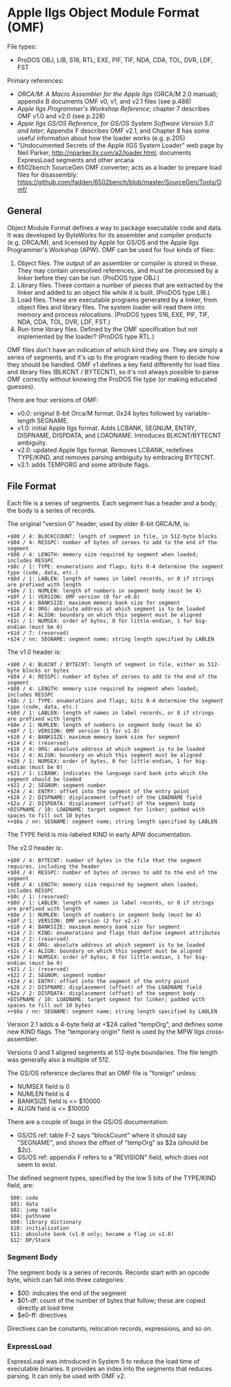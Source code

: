 # Apple IIgs Object Module Format (OMF) #

File types:
 - ProDOS OBJ, LIB, S16, RTL, EXE, PIF, TIF, NDA, CDA, TOL, DVR, LDF, FST

Primary references:
 - _ORCA/M: A Macro Assembler for the Apple IIgs_ (ORCA/M 2.0 manual); appendix B documents
   OMF v0, v1, and v2.1 files (see p.488)
 - _Apple IIgs Programmer's Workshop Reference_; chapter 7 describes OMF v1.0 and v2.0 (see p.228)
 - _Apple IIgs GS/OS Reference, for GS/OS System Software Version 5.0 and later_; Appendix F
   describes OMF v2.1, and Chapter 8 has some useful information about how the loader works
   (e.g. p.205)
 - "Undocumented Secrets of the Apple IIGS System Loader" web page by Neil Parker,
    http://nparker.llx.com/a2/loader.html; documents ExpressLoad segments and other arcana
 - 6502bench SourceGen OMF converter; acts as a loader to prepare load files for disassembly:
   https://github.com/fadden/6502bench/blob/master/SourceGen/Tools/Omf/

## General ##

Object Module Format defines a way to package executable code and data.  It was developed by
ByteWorks for its assembler and compiler products (e.g. ORCA/M), and licensed by Apple for GS/OS
and the Apple IIgs Programmer's Workshop (APW).  OMF can be used for four kinds of files:

 1. Object files.  The output of an assembler or compiler is stored in these.  They may
    contain unresolved references, and must be processed by a linker before they can be run.
    (ProDOS type OBJ.)
 2. Library files.  These contain a number of pieces that are extracted by the linker and
    added to an object file while it is built.  (ProDOS type LIB.)
 3. Load files.  These are executable programs generated by a linker, from object files and
    library files.  The system loader will read them into memory and process relocations.
    (ProDOS types S16, EXE, PIF, TIF, NDA, CDA, TOL, DVR, LDF, FST.)
 4. Run-time library files.  Defined by the OMF specification but not implemented by the
    loader?  (ProDOS type RTL.)

OMF files don't have an indication of which kind they are.  They are simply a series of segments,
and it's up to the program reading them to decide how they should be handled.  OMF v1 defines
a key field differently for load files and library files (BLKCNT / BYTECNT), so it's not always
possible to parse OMF correctly without knowing the ProDOS file type (or making educated guesses).

There are four versions of OMF:
 - v0.0: original 8-bit Orca/M format.  0x24 bytes followed by variable-length SEGNAME.
 - v1.0: initial Apple IIgs format.  Adds LCBANK, SEGNUM, ENTRY, DISPNAME, DISPDATA, and
         LOADNAME.  Introduces BLKCNT/BYTECNT ambiguity.
 - v2.0: updated Apple IIgs format.  Removes LCBANK, redefines TYPE/KIND, and removes parsing
         ambiguity by embracing BYTECNT.
 - v2.1: adds TEMPORG and some attribute flags.

## File Format ##

Each file is a series of segments.  Each segment has a header and a body; the body is a series
of records.

The original "version 0" header, used by older 8-bit ORCA/M, is:
```
+$00 / 4: BLOCKCCOUNT: length of segment in file, in 512-byte blocks
+$04 / 4: RESSPC: number of bytes of zeroes to add to the end of the segment
+$08 / 4: LENGTH: memory size required by segment when loaded; includes RESSPC
+$0c / 1: TYPE: enumerations and flags; bits 0-4 determine the segment type (code, data, etc.)
+$0d / 1: LABLEN: length of names in label records, or 0 if strings are prefixed with length
+$0e / 1: NUMLEN: length of numbers in segment body (must be 4)
+$0f / 1: VERSION: OMF version (0 for v0.0)
+$10 / 4: BANKSIZE: maximum memory bank size for segment
+$14 / 4: ORG: absolute address at which segment is to be loaded
+$18 / 4: ALIGN: boundary on which this segment must be aligned
+$1c / 1: NUMSEX: order of bytes, 0 for little-endian, 1 for big-endian (must be 0)
+$1d / 7: (reserved)
+$24 / nn: SEGNAME: segment name; string length specified by LABLEN
```

The v1.0 header is:
```
+$00 / 4: BLKCNT / BYTECNT: length of segment in file, either as 512-byte blocks or bytes
+$04 / 4: RESSPC: number of bytes of zeroes to add to the end of the segment
+$08 / 4: LENGTH: memory size required by segment when loaded; includes RESSPC
+$0c / 1: TYPE: enumerations and flags; bits 0-4 determine the segment type (code, data, etc.)
+$0d / 1: LABLEN: length of names in label records, or 0 if strings are prefixed with length
+$0e / 1: NUMLEN: length of numbers in segment body (must be 4)
+$0f / 1: VERSION: OMF version (1 for v1.0)
+$10 / 4: BANKSIZE: maximum memory bank size for segment
+$14 / 4: (reserved)
+$18 / 4: ORG: absolute address at which segment is to be loaded
+$1c / 4: ALIGN: boundary on which this segment must be aligned
+$20 / 1: NUMSEX: order of bytes, 0 for little-endian, 1 for big-endian (must be 0)
+$21 / 1: LCBANK: indicates the language card bank into which the segment should be loaded
+$22 / 2: SEGNUM: segment number
+$24 / 4: ENTRY: offset into the segment of the entry point
+$28 / 2: DISPNAME: displacement (offset) of the LOADNAME field
+$2a / 2: DISPDATA: displacement (offset) of the segment body
+DISPNAME / 10: LOADNAME: target segment for linker; padded with spaces to fill out 10 bytes
++$0a / nn: SEGNAME: segment name; string length specified by LABLEN
```
The TYPE field is mis-labeled KIND in early APW documentation.

The v2.0 header is:
```
+$00 / 4: BYTECNT: number of bytes in the file that the segment requires, including the header
+$04 / 4: RESSPC: number of bytes of zeroes to add to the end of the segment
+$08 / 4: LENGTH: memory size required by segment when loaded; includes RESSPC
+$0c / 1: (reserved)
+$0d / 1: LABLEN: length of names in label records, or 0 if strings are prefixed with length
+$0e / 1: NUMLEN: length of numbers in segment body (must be 4)
+$0f / 1: VERSION: OMF version (2 for v2.x)
+$10 / 4: BANKSIZE: maximum memory bank size for segment
+$14 / 2: KIND: enumerations and flags that define segment attributes
+$16 / 2: (reserved)
+$18 / 4: ORG: absolute address at which segment is to be loaded
+$1c / 4: ALIGN: boundary on which this segment must be aligned
+$20 / 1: NUMSEX: order of bytes, 0 for little-endian, 1 for big-endian (must be 0)
+$21 / 1: (reserved)
+$22 / 2: SEGNUM: segment number
+$24 / 4: ENTRY: offset into the segment of the entry point
+$28 / 2: DISPNAME: displacement (offset) of the LOADNAME field
+$2a / 2: DISPDATA: displacement (offset) of the segment body
+DISPNAME / 10: LOADNAME: target segment for linker; padded with spaces to fill out 10 bytes
++$0a / nn: SEGNAME: segment name; string length specified by LABLEN
```
Version 2.1 adds a 4-byte field at +$2A called "tempOrg", and defines some new KIND flags.  The
"temporary origin" field is used by the MPW IIgs cross-assembler.

Versions 0 and 1 aligned segments at 512-byte boundaries.  The file length was generally also
a multiple of 512.

The GS/OS reference declares that an OMF file is "foreign" unless:
 - NUMSEX field is 0
 - NUMLEN field is 4
 - BANKSIZE field is <= $10000
 - ALIGN field is <= $10000

There are a couple of bugs in the GS/OS documentation:
 - GS/OS ref: table F-2 says "blockCount" where it should say "SEGNAME", and shows the
   offset of "tempOrg" as $2a (should be $2c).
 - GS/OS ref: appendix F refers to a "REVISION" field, which does not seem to exist.

The defined segment types, specified by the low 5 bits of the TYPE/KIND field, are:
```
 $00: code
 $01: data
 $02: jump table
 $04: pathname
 $08: library dictionary
 $10: initialization
 $11: absolute bank (v1.0 only; became a flag in v2.0)
 $12: DP/Stack
```

### Segment Body ###

The segment body is a series of records.  Records start with an opcode byte, which can fall
into three categories:
 - $00: indicates the end of the segment
 - $01-df: count of the number of bytes that follow; these are copied directly at load time
 - $e0-ff: directives

Directives can be constants, relocation records, expressions, and so on.

### ExpressLoad ###

ExpressLoad was introduced in System 5 to reduce the load time of executable binaries.  It
provides an index into the segments that reduces parsing.  It can only be used with OMF v2.
